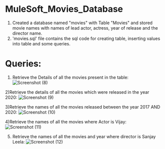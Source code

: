 # MuleSoft_Movies_Database

1. Created a database named "movies" with Table "Movies" and stored movie names with names of lead actor, actress, year of release and the director name.
2. 'movies.sql' file contains the sql code for creating table, inserting values into table and some queries.

# Queries:

1) Retrieve the Details of all the movies present in the table:
![Screenshot (8)](https://user-images.githubusercontent.com/71378978/136657987-ddde5b2e-673b-47e8-bbc0-6d77970204c7.png)

2)Retrieve the details of all the movies which were released in the year 2020:
![Screenshot (9)](https://user-images.githubusercontent.com/71378978/136658065-7713f937-5f6f-48dd-832b-977b402441f0.png)

3)Retrieve the names of all the movies released between the year 2017 AND 2020:
![Screenshot (10)](https://user-images.githubusercontent.com/71378978/136658298-731d1fd3-aa5a-4fb4-9742-cfe86a6579d8.png)

4)Retrieve the names of all the movies where Actor is Vijay:
![Screenshot (11)](https://user-images.githubusercontent.com/71378978/136658366-7267464e-0144-4b9b-a519-0f56570738fe.png)

5) Retrieve the names of all the movies and year where director is Sanjay Leela:
 ![Screenshot (12)](https://user-images.githubusercontent.com/71378978/136658474-4cae1bd5-ea8f-463e-96c9-7a9b331bf313.png)
